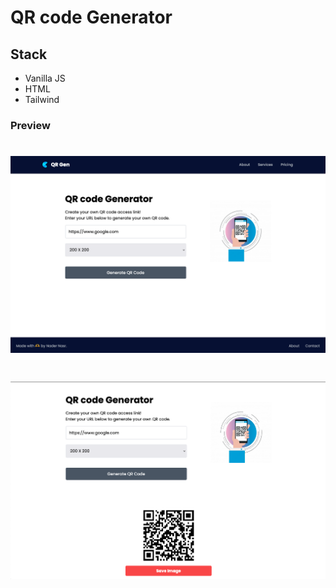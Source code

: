 # QR code Generator

## Stack
 - Vanilla JS
 - HTML
 - Tailwind

### Preview

# ![Alt text](./images/Readme_imgs/Screen%20Shot%202022-08-23%20at%2000.44.31.png)

# ![Alt text](./images/Readme_imgs/Screen%20Shot%202022-08-23%20at%2000.45.09.png)